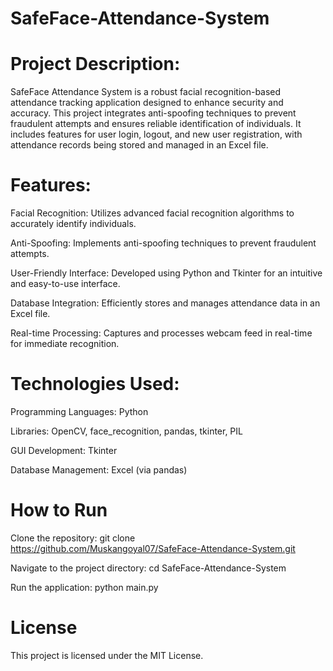 # SafeFace-Attendance-System
# Project Description:

SafeFace Attendance System is a robust facial recognition-based attendance tracking application designed to enhance security and accuracy. This project integrates anti-spoofing techniques to prevent fraudulent attempts and ensures reliable identification of individuals. It includes features for user login, logout, and new user registration, with attendance records being stored and managed in an Excel file.

# Features:

Facial Recognition: Utilizes advanced facial recognition algorithms to accurately identify individuals.

Anti-Spoofing: Implements anti-spoofing techniques to prevent fraudulent attempts.

User-Friendly Interface: Developed using Python and Tkinter for an intuitive and easy-to-use interface.

Database Integration: Efficiently stores and manages attendance data in an Excel file.

Real-time Processing: Captures and processes webcam feed in real-time for immediate recognition.

# Technologies Used:

Programming Languages: Python

Libraries: OpenCV, face_recognition, pandas, tkinter, PIL

GUI Development: Tkinter

Database Management: Excel (via pandas)

# How to Run
Clone the repository: git clone https://github.com/Muskangoyal07/SafeFace-Attendance-System.git

Navigate to the project directory: cd SafeFace-Attendance-System

Run the application: python main.py

# License
This project is licensed under the MIT License.

